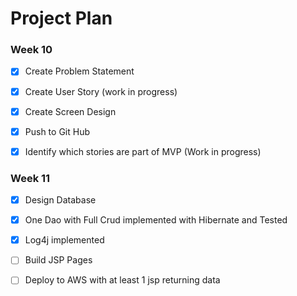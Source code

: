 # Project Plan

### Week 10
- [x] Create Problem Statement
- [x] Create User Story (work in progress)
- [x] Create Screen Design
- [x] Push to Git Hub
- [x] Identify which stories are part of MVP (Work in progress)


### Week 11
- [x] Design Database
- [x] One Dao with Full Crud implemented with Hibernate and Tested
- [x] Log4j implemented
- [ ] Build JSP Pages
- [ ] Deploy to AWS with at least 1 jsp returning data

